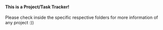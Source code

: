 #### This is a Project/Task Tracker! 
Please check inside the specific respective folders for more information of any project :))
